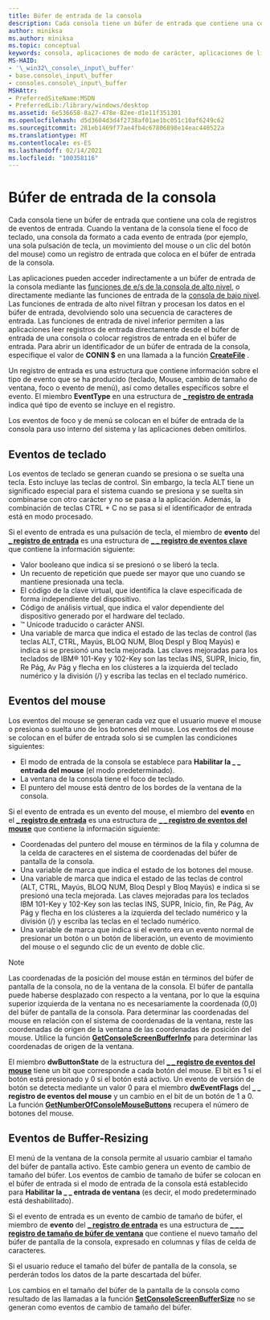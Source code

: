 ```yaml
---
title: Búfer de entrada de la consola
description: Cada consola tiene un búfer de entrada que contiene una cola de registros de eventos de entrada.
author: miniksa
ms.author: miniksa
ms.topic: conceptual
keywords: consola, aplicaciones de modo de carácter, aplicaciones de línea de comandos, aplicaciones de terminal, API de consola
MS-HAID:
- '\_win32\_console\_input\_buffer'
- base.console\_input\_buffer
- consoles.console\_input\_buffer
MSHAttr:
- PreferredSiteName:MSDN
- PreferredLib:/library/windows/desktop
ms.assetid: 6e536658-8a27-478e-82ee-d1e11f351301
ms.openlocfilehash: d5d3604d3d4f2738af01ae1bc051c10af6249c62
ms.sourcegitcommit: 281eb1469f77ae4fb4c67806898e14eac440522a
ms.translationtype: MT
ms.contentlocale: es-ES
ms.lasthandoff: 02/14/2021
ms.locfileid: "100358116"
---
```

# <a name="console-input-buffer"></a>Búfer de entrada de la consola

Cada consola tiene un búfer de entrada que contiene una cola de registros de eventos de entrada. Cuando la ventana de la consola tiene el foco de teclado, una consola da formato a cada evento de entrada (por ejemplo, una sola pulsación de tecla, un movimiento del mouse o un clic del botón del mouse) como un registro de entrada que coloca en el búfer de entrada de la consola.

Las aplicaciones pueden acceder indirectamente a un búfer de entrada de la consola mediante las [funciones de e/s de la consola de alto nivel](high-level-console-input-and-output-functions.md), o directamente mediante las funciones de entrada de la [consola de bajo nivel](low-level-console-input-functions.md). Las funciones de entrada de alto nivel filtran y procesan los datos en el búfer de entrada, devolviendo solo una secuencia de caracteres de entrada. Las funciones de entrada de nivel inferior permiten a las aplicaciones leer registros de entrada directamente desde el búfer de entrada de una consola o colocar registros de entrada en el búfer de entrada. Para abrir un identificador de un búfer de entrada de la consola, especifique el valor de **CONIN $** en una llamada a la función [**CreateFile**](/windows/win32/api/fileapi/nf-fileapi-createfilea) .

Un registro de entrada es una estructura que contiene información sobre el tipo de evento que se ha producido (teclado, Mouse, cambio de tamaño de ventana, foco o evento de menú), así como detalles específicos sobre el evento. El miembro **EventType** en una estructura de [**\_ registro de entrada**](input-record-str.md) indica qué tipo de evento se incluye en el registro.

Los eventos de foco y de menú se colocan en el búfer de entrada de la consola para uso interno del sistema y las aplicaciones deben omitirlos.

## <a name="keyboard-events"></a>Eventos de teclado

Los eventos de teclado se generan cuando se presiona o se suelta una tecla. Esto incluye las teclas de control. Sin embargo, la tecla ALT tiene un significado especial para el sistema cuando se presiona y se suelta sin combinarse con otro carácter y no se pasa a la aplicación. Además, la combinación de teclas CTRL + C no se pasa si el identificador de entrada está en modo procesado.

Si el evento de entrada es una pulsación de tecla, el miembro de **evento** del [**\_ registro de entrada**](input-record-str.md) es una estructura de [**\_ \_ registro de eventos clave**](key-event-record-str.md) que contiene la información siguiente:

- Valor booleano que indica si se presionó o se liberó la tecla.
- Un recuento de repetición que puede ser mayor que uno cuando se mantiene presionada una tecla.
- El código de la clave virtual, que identifica la clave especificada de forma independiente del dispositivo.
- Código de análisis virtual, que indica el valor dependiente del dispositivo generado por el hardware del teclado.
- ™ Unicode traducido o carácter ANSI.
- Una variable de marca que indica el estado de las teclas de control (las teclas ALT, CTRL, Mayús, BLOQ NUM, Bloq Despl y Bloq Mayús) e indica si se presionó una tecla mejorada. Las claves mejoradas para los teclados de IBM® 101-Key y 102-Key son las teclas INS, SUPR, Inicio, fin, Re Pág, Av Pág y flecha en los clústeres a la izquierda del teclado numérico y la división (/) y escriba las teclas en el teclado numérico.

## <a name="mouse-events"></a>Eventos del mouse

Los eventos del mouse se generan cada vez que el usuario mueve el mouse o presiona o suelta uno de los botones del mouse. Los eventos del mouse se colocan en el búfer de entrada solo si se cumplen las condiciones siguientes:

- El modo de entrada de la consola se establece para **Habilitar la \_ \_ entrada del mouse** (el modo predeterminado).
- La ventana de la consola tiene el foco de teclado.
- El puntero del mouse está dentro de los bordes de la ventana de la consola.

Si el evento de entrada es un evento del mouse, el miembro del **evento** en el [**\_ registro de entrada**](input-record-str.md) es una estructura de [**\_ \_ registro de eventos del mouse**](mouse-event-record-str.md) que contiene la información siguiente:

- Coordenadas del puntero del mouse en términos de la fila y columna de la celda de caracteres en el sistema de coordenadas del búfer de pantalla de la consola.
- Una variable de marca que indica el estado de los botones del mouse.
- Una variable de marca que indica el estado de las teclas de control (ALT, CTRL, Mayús, BLOQ NUM, Bloq Despl y Bloq Mayús) e indica si se presionó una tecla mejorada. Las claves mejoradas para los teclados IBM 101-Key y 102-Key son las teclas INS, SUPR, Inicio, fin, Re Pág, Av Pág y flecha en los clústeres a la izquierda del teclado numérico y la división (/) y escriba las teclas en el teclado numérico.
- Una variable de marca que indica si el evento era un evento normal de presionar un botón o un botón de liberación, un evento de movimiento del mouse o el segundo clic de un evento de doble clic.

> [!NOTE]
>Las coordenadas de la posición del mouse están en términos del búfer de pantalla de la consola, no de la ventana de la consola. El búfer de pantalla puede haberse desplazado con respecto a la ventana, por lo que la esquina superior izquierda de la ventana no es necesariamente la coordenada (0,0) del búfer de pantalla de la consola. Para determinar las coordenadas del mouse en relación con el sistema de coordenadas de la ventana, reste las coordenadas de origen de la ventana de las coordenadas de posición del mouse. Utilice la función [**GetConsoleScreenBufferInfo**](getconsolescreenbufferinfo.md) para determinar las coordenadas de origen de la ventana.

El miembro **dwButtonState** de la estructura del [**\_ \_ registro de eventos del mouse**](mouse-event-record-str.md) tiene un bit que corresponde a cada botón del mouse. El bit es 1 si el botón está presionado y 0 si el botón está activo. Un evento de versión de botón se detecta mediante un valor 0 para el miembro **dwEventFlags** del **\_ \_ registro de eventos del mouse** y un cambio en el bit de un botón de 1 a 0. La función [**GetNumberOfConsoleMouseButtons**](getnumberofconsolemousebuttons.md) recupera el número de botones del mouse.

## <a name="buffer-resizing-events"></a>Eventos de Buffer-Resizing

El menú de la ventana de la consola permite al usuario cambiar el tamaño del búfer de pantalla activo. Este cambio genera un evento de cambio de tamaño del búfer. Los eventos de cambio de tamaño de búfer se colocan en el búfer de entrada si el modo de entrada de la consola está establecido para **Habilitar la \_ \_ entrada de ventana** (es decir, el modo predeterminado está deshabilitado).

Si el evento de entrada es un evento de cambio de tamaño de búfer, el miembro de **evento** del [**\_ registro de entrada**](input-record-str.md) es una estructura de [**\_ \_ \_ registro de tamaño de búfer de ventana**](window-buffer-size-record-str.md) que contiene el nuevo tamaño del búfer de pantalla de la consola, expresado en columnas y filas de celda de caracteres.

Si el usuario reduce el tamaño del búfer de pantalla de la consola, se perderán todos los datos de la parte descartada del búfer.

Los cambios en el tamaño del búfer de la pantalla de la consola como resultado de las llamadas a la función [**SetConsoleScreenBufferSize**](setconsolescreenbuffersize.md) no se generan como eventos de cambio de tamaño del búfer.